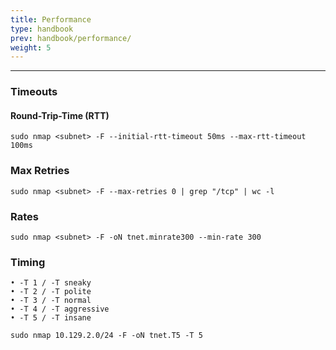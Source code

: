 ```yaml
---
title: Performance
type: handbook
prev: handbook/performance/
weight: 5
---
```

---

### Timeouts

#### Round-Trip-Time (RTT)

`sudo nmap <subnet> -F --initial-rtt-timeout 50ms --max-rtt-timeout 100ms`

### Max Retries

`sudo nmap <subnet> -F --max-retries 0 | grep "/tcp" | wc -l`

### Rates

`sudo nmap <subnet> -F -oN tnet.minrate300 --min-rate 300`

### Timing

```• -T 0 / -T paranoid
• -T 1 / -T sneaky
• -T 2 / -T polite
• -T 3 / -T normal
• -T 4 / -T aggressive
• -T 5 / -T insane
```

`sudo nmap 10.129.2.0/24 -F -oN tnet.T5 -T 5`


